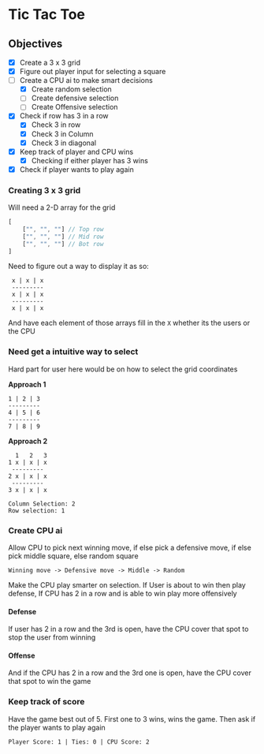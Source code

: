 # Tic Tac Toe

## Objectives

- [x] Create a 3 x 3 grid
- [x] Figure out player input for selecting a square
- [ ] Create a CPU ai to make smart decisions
	- [x] Create random selection
	- [ ] Create defensive selection
	- [ ] Create Offensive selection
- [x] Check if row has 3 in a row
	- [x] Check 3 in row
	- [x] Check 3 in Column
	- [x] Check 3 in diagonal
- [x] Keep track of player and CPU wins
	- [x] Checking if either player has 3 wins
- [x] Check if player wants to play again
### Creating 3 x 3 grid

Will need a 2-D array for the grid

```javascript
[
	["", "", ""] // Top row
	["", "", ""] // Mid row
	["", "", ""] // Bot row
]
```

Need to figure out a way to display it as so:

```
 x | x | x
 ---------
 x | x | x
 ---------
 x | x | x
```

And have each element of those arrays fill in the `X` whether its the users or the CPU

### Need get a intuitive way to select

Hard part for user here would be on how to select the grid coordinates

**Approach 1**
```
1 | 2 | 3
---------
4 | 5 | 6
---------
7 | 8 | 9
```

**Approach 2**
```
  1   2   3
1 x | x | x
 ---------
2 x | x | x
 ---------
3 x | x | x

Column Selection: 2
Row selection: 1
```

### Create CPU ai

Allow CPU to pick next winning move, if else pick a defensive move, if else pick middle square, else random square

```
Winning move -> Defensive move -> Middle -> Random
```

Make the CPU play smarter on selection. If User is about to win then play defense, If CPU has 2 in a row and is able to win play more offensively
#### Defense

If user has 2 in a row and the 3rd is open, have the CPU cover that spot to stop the user from winning

#### Offense

And if the CPU has 2 in a row and the 3rd one is open, have the CPU cover that spot to win the game

### Keep track of score

Have the game best out of 5. First one to 3 wins, wins the game. Then ask if the player wants to play again

```
Player Score: 1 | Ties: 0 | CPU Score: 2
```
